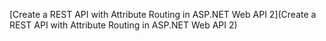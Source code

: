 [Create a REST API with Attribute Routing in ASP.NET Web API 2](Create a REST API with Attribute Routing in ASP.NET Web API 2)

